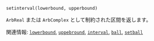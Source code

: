 ```
setinterval(lowerbound, upperbound)
```

`ArbReal` または `ArbComplex` として制約された区間を返します。

関連情報: [`lowerbound`](@Ref), [`uppebround`](@ref), [`interval`](@ref), [`ball`](@ref), [`setball`](@ref)
